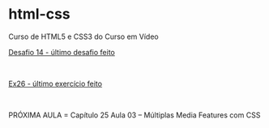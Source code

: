 # html-css
 Curso de HTML5 e CSS3 do Curso em Vídeo
<br>
 <p><a href="https://felipejlc.github.io/html-css/desafios/d014/index.html" target="blank"> Desafio 14 - último desafio feito</a></p>
 <br>
 <p><a href="https://felipejlc.github.io/html-css/exercicios/ex026/mq001/index.html" target="blank"> Ex26 - último exercício feito </a></p>
 <br>
 <p>PRÓXIMA AULA = Capítulo 25 Aula 03 – Múltiplas Media Features com CSS </p>